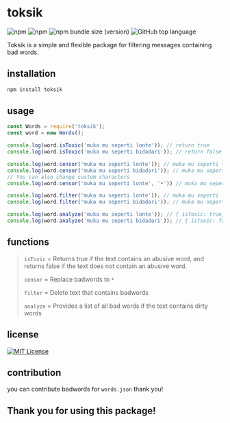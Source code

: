 # toksik
![npm](https://img.shields.io/npm/dt/toksik?style=plastic)
![npm](https://img.shields.io/npm/v/toksik?style=plastic)
![npm bundle size (version)](https://img.shields.io/bundlephobia/min/toksik/2.0.0?style=plastic)
![GitHub top language](https://img.shields.io/github/languages/top/InkyzProd/toksik?style=plastic)

Toksik is a simple and flexible package for filtering messages containing bad words.
## installation
```sh
npm install toksik
```

## usage
```js
const Words = require('toksik');
const word = new Words();

console.log(word.isToxic('muka mu seperti lonte')); // return true
console.log(word.isToxic('muka mu seperti bidadari')); // return false

console.log(word.censor('muka mu seperti lonte')); // muka mu seperti *****
console.log(word.censor('muka mu seperti bidadari')); // muka mu seperti bidadari
// You can also change custom characters
console.log(word.censor('muka mu seperti lonte', '•')) // muka mu seperti •••••

console.log(word.filter('muka mu seperti lonte')); // muka mu seperti
console.log(word.filter('muka mu seperti bidadari')); // muka mu seperti bidadari

console.log(word.analyze('muka mu seperti lonte')); // { isToxic: true, toxicList: [ 'lonte' ] }
console.log(word.analyze('muka mu seperti bidadari')); // { isToxic: false, toxicList: [] }
```

## functions
> `isToxic` = Returns true if the text contains an abusive word, and returns false if the text does not contain an abusive word.
>
> `censor` = Replace badwords to `*`
> 
> `filter` = Delete text that contains badwords
> 
> `analyze` = Provides a list of all bad words if the text contains dirty words

## license
[![MIT License](https://img.shields.io/badge/License-MIT-green.svg)](https://choosealicense.com/licenses/mit/)

## contribution
you can contribute badwords for `words.json` thank you!

## Thank you for using this package!
